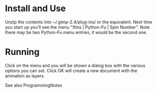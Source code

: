 # Install and Use #

Unzip the contents into ~/.gimp-2.4/plug-ins/ or the equivalent. Next time you start up you'll see the menu "Xtns | Python-Fu | Spin Number".  Note there may be two Python-Fu menu entries, it would be the second one.


# Running #

Click on the menu and you will be shown a dialog box with the various options you can set.
Click OK will create a new document with the animation as layers.

See also ProgrammingNotes